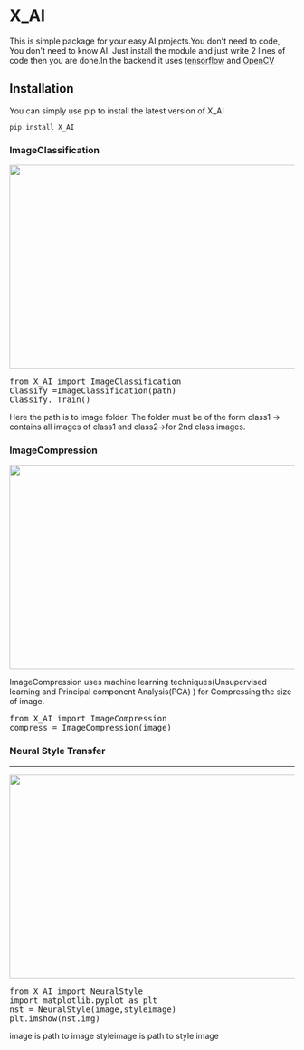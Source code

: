 # X_AI

This is simple package for your easy AI projects.You don't need to code, You don't need to know AI. Just install the module and just write 2 lines of code then you are done.In the backend it uses [tensorflow](https://www.tensorflow.org/) and [OpenCV](https://github.com/opencv/opencv)

## Installation
You can  simply use pip to install the latest version of X_AI

`pip install X_AI`

### ImageClassification
<p align="center">
  <img width="640" height="360" src="https://data-flair.training/blogs/wp-content/uploads/sites/2/2020/05/Cats-Dogs-Classification-deep-learning.gif">
</p>
<pre>
from X_AI import ImageClassification
Classify =ImageClassification(path)    
Classify._Train()
</pre>

Here the path is to image folder. The folder must be of the form class1 -> contains all images of class1 and class2->for 2nd class images.

### ImageCompression
<p align="center">
  <img width="640" height="360" src="https://www.lifewire.com/thmb/dpgls7GZ2zGXbAl3U3z8L7hnHos=/768x0/filters:no_upscale():max_bytes(150000):strip_icc()/JPEG_compression_Example-ibrahim-id-5811001d3df78c2c73161f7c.jpg">
</p>

ImageCompression uses machine learning techniques(Unsupervised learning and Principal component Analysis(PCA) ) for Compressing the size of image.
<pre>
from X_AI import ImageCompression
compress = ImageCompression(image)
</pre>


### Neural Style Transfer

<hr>

<p align="center">
  <img width="640" height="360" src="https://miro.medium.com/max/2396/1*kOQOZxBDNw4lI757soTEyQ.png">
</p>

<pre>
from X_AI import NeuralStyle
import matplotlib.pyplot as plt
nst = NeuralStyle(image,styleimage)
plt.imshow(nst.img)
</pre>
image is path to image
styleimage is path to style image
